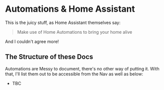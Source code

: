 # Automations & Home Assistant
This is the juicy stuff, as Home Assistant themselves say:

> Make use of Home Automations to bring your home alive

And I couldn't agree more!

## The Structure of these Docs
Automations are Messy to document, there's no other way of putting it. With that, I'll list them out to be accessible from the Nav as well as below:

- TBC